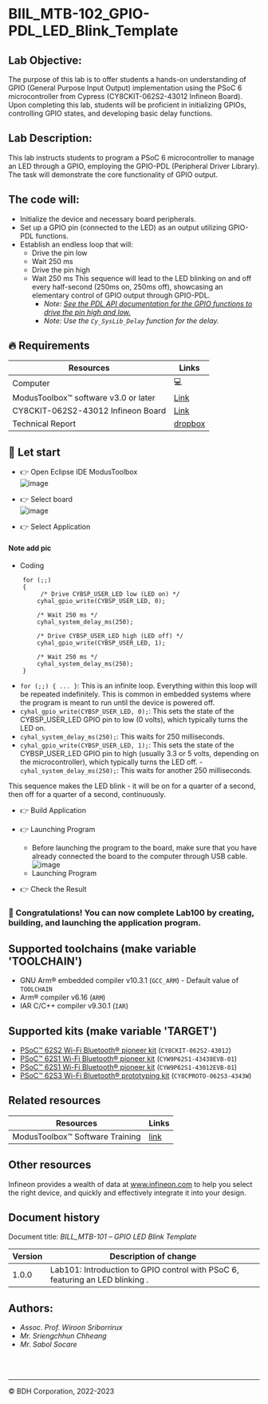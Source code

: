 # BIIL_MTB-102_GPIO-PDL_LED_Blink_Template
## Lab Objective:
The purpose of this lab is to offer students a hands-on understanding of GPIO (General Purpose Input Output) implementation using the PSoC 6 microcontroller from Cypress (CY8CKIT-062S2-43012 Infineon Board). Upon completing this lab, students will be proficient in initializing GPIOs, controlling GPIO states, and developing basic delay functions.

## Lab Description:
This lab instructs students to program a PSoC 6 microcontroller to manage an LED through a GPIO, employing the GPIO-PDL (Peripheral Driver Library). The task will demonstrate the core functionality of GPIO output.

## The code will:
- Initialize the device and necessary board peripherals.
- Set up a GPIO pin (connected to the LED) as an output utilizing GPIO-PDL functions.
- Establish an endless loop that will:
  - Drive the pin low
  - Wait 250 ms
  - Drive the pin high
  - Wait 250 ms
This sequence will lead to the LED blinking on and off every half-second (250ms on, 250ms off), showcasing an elementary control of GPIO output through GPIO-PDL.
    - *Note: [See the PDL API documentation for the GPIO functions to drive the pin high and low.](https://infineon.github.io/mtb-hal-cat1/html/group__group__hal__gpio.html#nested-classes)*
    - *Note: Use the `Cy_SysLib_Delay` function for the delay.*

## 🔥 Requirements
| Resources                                  | Links                                                                                                  |
|--------------------------------------------|--------------------------------------------------------------------------------------------------------|
| Computer                                   | 💻                                                                                                    |
| ModusToolbox™ software v3.0 or later       | [Link](https://www.infineon.com/modustoolbox)                                                         |
| CY8CKIT-062S2-43012 Infineon Board         | [Link](https://github.com/Advance-Innovation-Centre-AIC/BIIL_MTB-100_Hello_World_and_LED_Blinking_Programming_Template/assets/88732241/0215501d-b774-4045-8e64-ef49e28d8404) |
| Technical Report | [dropbox](https://www.dropbox.com/scl/fi/amaxc94pte0ut2i1r5ewx/Technical-Report-Lab00.paper?rlkey=b3xm3vrerz9xgv1glb30cvy9z&dl=0)

## 🚩 Let start
- 👉  Open Eclipse IDE ModusToolbox               
![image](https://github.com/Advance-Innovation-Centre-AIC/BIIL_MTB-100_Hello_World_and_LED_Blinking_Programming_Template/assets/88732241/276b5ee3-7752-488c-baa7-3b55f6615b27)                 

- 👉  Select board    
![image](https://github.com/Advance-Innovation-Centre-AIC/BIIL_MTB-100_Hello_World_and_LED_Blinking_Programming_Template/assets/88732241/df637b74-1bee-4c0c-9bdc-4b70d7f0cee8)

- 👉  Select Application         

#### Note add pic 
  - Coding
```
    for (;;)
    {
      	 /* Drive CYBSP_USER_LED low (LED on) */
  		cyhal_gpio_write(CYBSP_USER_LED, 0);
  
  		/* Wait 250 ms */
  		cyhal_system_delay_ms(250);
  
  		/* Drive CYBSP_USER_LED high (LED off) */
  		cyhal_gpio_write(CYBSP_USER_LED, 1);
  
  		/* Wait 250 ms */
  		cyhal_system_delay_ms(250);
    }

```

  - `for (;;) { ... }`: This is an infinite loop. Everything within this loop will be repeated indefinitely. This is common in embedded systems where the program is meant to run until the device is powered off.
  - `cyhal_gpio_write(CYBSP_USER_LED, 0);`: This sets the state of the CYBSP_USER_LED GPIO pin to low (0 volts), which typically turns the LED on.
  - `cyhal_system_delay_ms(250);`: This waits for 250 milliseconds.
  - `cyhal_gpio_write(CYBSP_USER_LED, 1);`: This sets the state of the CYBSP_USER_LED GPIO pin to high (usually 3.3 or 5 volts, depending on the microcontroller), which typically turns the LED off.
  -`cyhal_system_delay_ms(250);`: This waits for another 250 milliseconds.

This sequence makes the LED blink - it will be on for a quarter of a second, then off for a quarter of a second, continuously.
- 👉  Build Application      

- 👉  Launching Program
  - Before launching the program to the board, make sure that you have already connected the board to the computer through USB cable.        
![image](https://github.com/Advance-Innovation-Centre-AIC/BIIL_MTB-100_Hello_World_and_LED_Blinking_Programming_Template/assets/88732241/7a6bb6ef-cb63-4613-98a1-42f9617ad724)
  - Launching Program    

- 👉  Check the Result

### 🎉  Congratulations! You can now complete Lab100 by creating, building, and launching the application program.


## Supported toolchains (make variable 'TOOLCHAIN')

- GNU Arm&reg; embedded compiler v10.3.1 (`GCC_ARM`) - Default value of `TOOLCHAIN`
- Arm&reg; compiler v6.16 (`ARM`)
- IAR C/C++ compiler v9.30.1 (`IAR`)

## Supported kits (make variable 'TARGET')

- [PSoC&trade; 62S2 Wi-Fi Bluetooth&reg; pioneer kit](https://www.infineon.com/CY8CKIT-062S2-43012) (`CY8CKIT-062S2-43012`)
- [PSoC&trade; 62S1 Wi-Fi Bluetooth&reg; pioneer kit](https://www.infineon.com/CYW9P62S1-43438EVB-01) (`CYW9P62S1-43438EVB-01`)
- [PSoC&trade; 62S1 Wi-Fi Bluetooth&reg; pioneer kit](https://www.infineon.com/CYW9P62S1-43012EVB-01) (`CYW9P62S1-43012EVB-01`)
- [PSoC&trade; 62S3 Wi-Fi Bluetooth&reg; prototyping kit](https://www.infineon.com/CY8CPROTO-062S3-4343W) (`CY8CPROTO-062S3-4343W`)


## Related resources
Resources  | Links
-----------|----------------------------------
ModusToolbox™ Software Training | [link](https://www.dropbox.com/sh/waj898o4o8eccx0/AAB3hBBaIQo2OvJ5-fubGJIha/training-modustoolbox-level1-getting-started-master/Manual/Ch2-Tools.pdf?dl=0)



## Other resources

Infineon provides a wealth of data at www.infineon.com to help you select the right device, and quickly and effectively integrate it into your design.


## Document history

Document title: *BILL_MTB-101* – *GPIO LED Blink Template*

 Version | Description of change
 ------- | ---------------------
 1.0.0   | Lab101: Introduction to GPIO control with PSoC 6, featuring an LED blinking .


## Authors:
- *Assoc. Prof. Wiroon Sriborrirux*
- *Mr. Sriengchhun Chheang*
- *Mr. Sabol Socare*
<br>

<br>

---------------------------------------------------------

© BDH Corporation, 2022-2023
